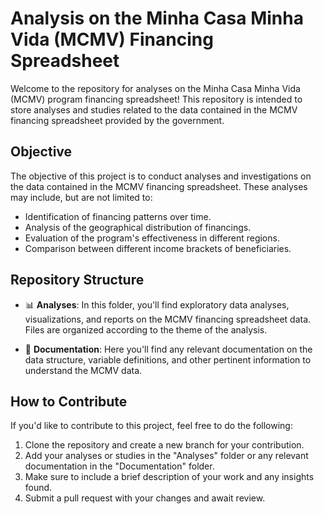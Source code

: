 # Analysis on the Minha Casa Minha Vida (MCMV) Financing Spreadsheet

Welcome to the repository for analyses on the Minha Casa Minha Vida (MCMV) program financing spreadsheet! This repository is intended to store analyses and studies related to the data contained in the MCMV financing spreadsheet provided by the government.

## Objective

The objective of this project is to conduct analyses and investigations on the data contained in the MCMV financing spreadsheet. These analyses may include, but are not limited to:

- Identification of financing patterns over time.
- Analysis of the geographical distribution of financings.
- Evaluation of the program's effectiveness in different regions.
- Comparison between different income brackets of beneficiaries.

## Repository Structure

- 📊 **Analyses**: In this folder, you'll find exploratory data analyses, visualizations, and reports on the MCMV financing spreadsheet data. Files are organized according to the theme of the analysis.

- 📄 **Documentation**: Here you'll find any relevant documentation on the data structure, variable definitions, and other pertinent information to understand the MCMV data.

## How to Contribute

If you'd like to contribute to this project, feel free to do the following:

1. Clone the repository and create a new branch for your contribution.
2. Add your analyses or studies in the "Analyses" folder or any relevant documentation in the "Documentation" folder.
3. Make sure to include a brief description of your work and any insights found.
4. Submit a pull request with your changes and await review.

